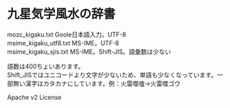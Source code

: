 # 九星気学風水の辞書
  
mozc_kigaku.txt        Goole日本語入力。UTF-8  
msime_kigaku_utf8.txt  MS-IME。UTF-8  
msime_kigaku_sjis.txt  MS-IME。Shift-JIS。語彙数は少ない  
  
語数は400ちょいあります。  
Shift_JISではユニコードより文字が少ないため、単語も少なくなっています。一部無い漢字はカタカナにしています。例：火雷噬嗑→火雷噬ゴウ  

Apache v2 License  
